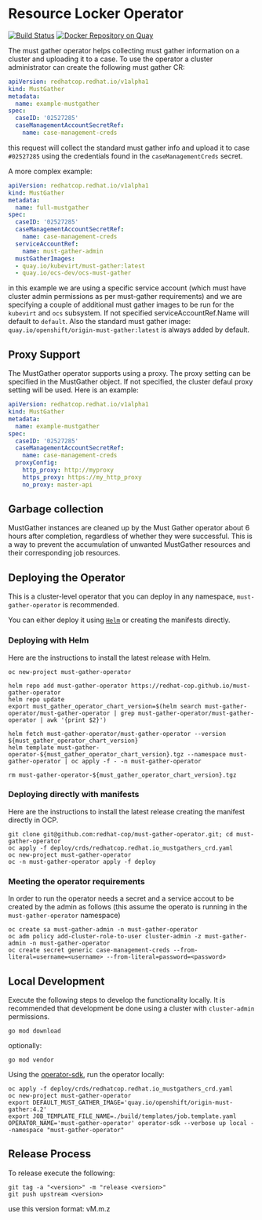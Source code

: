 # Resource Locker Operator

[![Build Status](https://travis-ci.org/redhat-cop/must-gather-operator.svg?branch=master)](https://travis-ci.org/redhat-cop/must-gather-operator) [![Docker Repository on Quay](https://quay.io/repository/redhat-cop/must-gather-operator/status "Docker Repository on Quay")](https://quay.io/repository/redhat-cop/must-gather-operator)

The must gather operator helps collecting must gather information on a cluster and uploading it to a case.
To use the operator a cluster administrator can create the following must gather CR:

```yaml
apiVersion: redhatcop.redhat.io/v1alpha1
kind: MustGather
metadata:
  name: example-mustgather
spec:
  caseID: '02527285'
  caseManagementAccountSecretRef:
    name: case-management-creds
```

this request will collect the standard must gather info and upload it to case `#02527285` using the credentials found in the `caseManagementCreds` secret.

A more complex example:

```yaml
apiVersion: redhatcop.redhat.io/v1alpha1
kind: MustGather
metadata:
  name: full-mustgather
spec:
  caseID: '02527285'
  caseManagementAccountSecretRef:
    name: case-management-creds
  serviceAccountRef:
    name: must-gather-admin
  mustGatherImages:
  - quay.io/kubevirt/must-gather:latest
  - quay.io/ocs-dev/ocs-must-gather
```

in this example we are using a specific service account (which must have cluster admin permissions as per must-gather requirements) and we are specifying a couple of additional must gather images to be run for the `kubevirt` and `ocs` subsystem. If not specified serviceAccountRef.Name will default to `default`. Also the standard must gather image: `quay.io/openshift/origin-must-gather:latest` is always added by default.

## Proxy Support

The MustGather operator supports using a proxy. The proxy setting can be specified in the MustGather object. If not specified, the cluster defaul proxy setting will be used. Here is an example:

```yaml
apiVersion: redhatcop.redhat.io/v1alpha1
kind: MustGather
metadata:
  name: example-mustgather
spec:
  caseID: '02527285'
  caseManagementAccountSecretRef:
    name: case-management-creds
  proxyConfig:
    http_proxy: http://myproxy
    https_proxy: https://my_http_proxy
    no_proxy: master-api  
```

## Garbage collection

MustGather instances are cleaned up by the Must Gather operator about 6 hours after completion, regardless of whether they were successful.
This is a way to prevent the accumulation of unwanted MustGather resources and their corresponding job resources.

## Deploying the Operator

This is a cluster-level operator that you can deploy in any namespace, `must-gather-operator` is recommended.

You can either deploy it using [`Helm`](https://helm.sh/) or creating the manifests directly.

### Deploying with Helm

Here are the instructions to install the latest release with Helm.

```shell
oc new-project must-gather-operator

helm repo add must-gather-operator https://redhat-cop.github.io/must-gather-operator
helm repo update
export must_gather_operator_chart_version=$(helm search must-gather-operator/must-gather-operator | grep must-gather-operator/must-gather-operator | awk '{print $2}')

helm fetch must-gather-operator/must-gather-operator --version ${must_gather_operator_chart_version}
helm template must-gather-operator-${must_gather_operator_chart_version}.tgz --namespace must-gather-operator | oc apply -f - -n must-gather-operator

rm must-gather-operator-${must_gather_operator_chart_version}.tgz
```

### Deploying directly with manifests

Here are the instructions to install the latest release creating the manifest directly in OCP.

```shell
git clone git@github.com:redhat-cop/must-gather-operator.git; cd must-gather-operator
oc apply -f deploy/crds/redhatcop.redhat.io_mustgathers_crd.yaml
oc new-project must-gather-operator
oc -n must-gather-operator apply -f deploy
```

### Meeting the operator requirements

In order to run the operator needs a secret and a service accout to be created by the admin as follows (this assume the operato is running in the `must-gather-operator` namespace)

```shell
oc create sa must-gather-admin -n must-gather-operator
oc adm policy add-cluster-role-to-user cluster-admin -z must-gather-admin -n must-gather-operator
oc create secret generic case-management-creds --from-literal=username=<username> --from-literal=password=<password>
```

## Local Development

Execute the following steps to develop the functionality locally. It is recommended that development be done using a cluster with `cluster-admin` permissions.

```shell
go mod download
```

optionally:

```shell
go mod vendor
```

Using the [operator-sdk](https://github.com/operator-framework/operator-sdk), run the operator locally:

```shell
oc apply -f deploy/crds/redhatcop.redhat.io_mustgathers_crd.yaml
oc new-project must-gather-operator
export DEFAULT_MUST_GATHER_IMAGE='quay.io/openshift/origin-must-gather:4.2'
export JOB_TEMPLATE_FILE_NAME=./build/templates/job.template.yaml
OPERATOR_NAME='must-gather-operator' operator-sdk --verbose up local --namespace "must-gather-operator"
```

## Release Process

To release execute the following:

```shell
git tag -a "<version>" -m "release <version>"
git push upstream <version>
```

use this version format: vM.m.z
